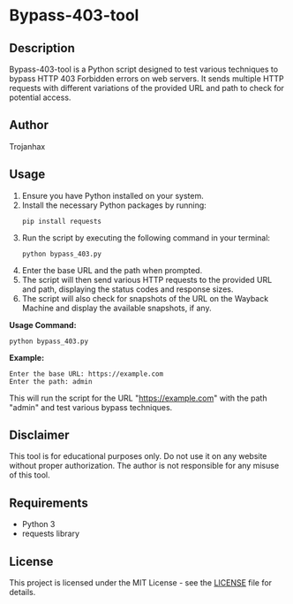 
# Bypass-403-tool

## Description
Bypass-403-tool is a Python script designed to test various techniques to bypass HTTP 403 Forbidden errors on web servers. It sends multiple HTTP requests with different variations of the provided URL and path to check for potential access.

## Author
Trojanhax

## Usage
1. Ensure you have Python installed on your system.
2. Install the necessary Python packages by running:
   ```
   pip install requests
   ```
3. Run the script by executing the following command in your terminal:
   ```
   python bypass_403.py
   ```
4. Enter the base URL and the path when prompted.
5. The script will then send various HTTP requests to the provided URL and path, displaying the status codes and response sizes.
6. The script will also check for snapshots of the URL on the Wayback Machine and display the available snapshots, if any.

**Usage Command:**

```
python bypass_403.py
```

**Example:**

```
Enter the base URL: https://example.com
Enter the path: admin
```

This will run the script for the URL "https://example.com" with the path "admin" and test various bypass techniques.

## Disclaimer
This tool is for educational purposes only. Do not use it on any website without proper authorization. The author is not responsible for any misuse of this tool.

## Requirements
- Python 3
- requests library

## License
This project is licensed under the MIT License - see the [LICENSE](LICENSE) file for details.
